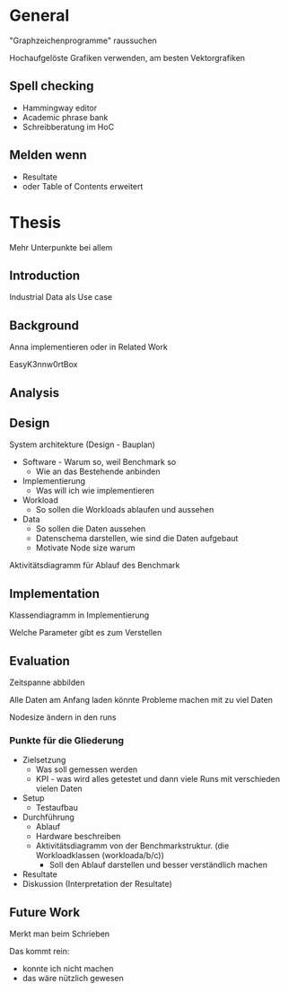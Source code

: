 # General

"Graphzeichenprogramme" raussuchen

Hochaufgelöste Grafiken verwenden, am besten Vektorgrafiken

## Spell checking
- Hammingway editor
- Academic phrase bank
- Schreibberatung im HoC

## Melden wenn
- Resultate
- oder Table of Contents erweitert

# Thesis
Mehr Unterpunkte bei allem

## Introduction
Industrial Data als Use case

## Background
Anna implementieren oder in Related Work


EasyK3nnw0rtBox


## Analysis

## Design
System architekture (Design - Bauplan)
- Software - Warum so, weil Benchmark so
  - Wie an das Bestehende anbinden
- Implementierung
  - Was will ich wie implementieren
- Workload
  - So sollen die Workloads ablaufen und aussehen
- Data
  - So sollen die Daten aussehen
  - Datenschema darstellen, wie sind die Daten aufgebaut
  - Motivate Node size warum

Aktivitätsdiagramm für Ablauf des Benchmark

## Implementation
Klassendiagramm in Implementierung

Welche Parameter gibt es zum Verstellen

## Evaluation
Zeitspanne abbilden

Alle Daten am Anfang laden könnte Probleme machen mit zu viel Daten

Nodesize ändern in den runs


### Punkte für die Gliederung
- Zielsetzung
  - Was soll gemessen werden
  - KPI - was wird alles getestet und dann viele Runs mit verschieden vielen Daten
- Setup
  - Testaufbau
- Durchführung
  - Ablauf
   - Hardware beschreiben
  - Aktivitätsdiagramm von der Benchmarkstruktur. (die Workloadklassen (workloada/b/c))
    - Soll den Ablauf darstellen und besser verständlich machen
- Resultate
- Diskussion (Interpretation der Resultate)

## Future Work
Merkt man beim Schrieben

Das kommt rein:
- konnte ich nicht machen
- das wäre nützlich gewesen
